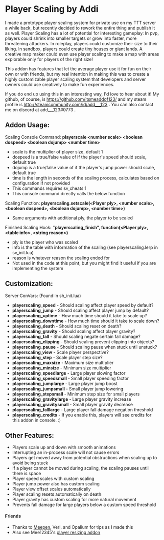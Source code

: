 # **Player Scaling by Addi**

I made a prototype player scaling system for private use on my TTT server a while back, but recently decided to rework the entire thing and publish it as well. Player Scaling has a lot of potential for interesting gameplay: In pvp, players could shrink into smaller targets or grow into faster, more threatening attackers. In roleplay, players could customize their size to their liking. In sandbox, players could create tiny houses or giant lands. A creative map maker could even use player scaling to make a map with areas explorable only for players of the right size!

This addon has features that let the average player use it for fun on their own or with friends, but my real intention in making this was to create a highly customizable player scaling system that developers and server owners could use creatively to make fun experiences.

If you do end up using this in an interesting way, I'd love to hear about it! My github, of course, is https://github.com/itsmeaddof123/ and my steam profile is http://steamcommunity.com/id/add___123 . You can also contact me on discord at add___123#0773 .

## **Addon Usage:**
Scaling Console Command: **playerscale \<number scale\> \<boolean dospeed\> \<boolean dojump\> \<number time\>**
 - scale is the multiplier of player size, default 1
 - dospeed is a true/false value of if the player's speed should scale, default true
 - dojump is a true/false value of if the player's jump power should scale, default true
 - time is the length in seconds of the scaling process, calculates based on configuration if not provided
 - This commands requires sv_cheats 1
 - This console command directly calls the below function

Scaling Function: **playerscaling.setscale(\<Player ply\>, \<number scale\>, \<boolean dospeed\>, \<boolean dojump\>, \<number time\>)**
 - Same arguments with additional ply, the player to be scaled

Finished Scaling Hook: **"playerscaling_finish", function(\<Player ply\>, \<table info\>, \<string reason\>)**
 - ply is the player who was scaled
 - info is the table with information of the scaling (see playerscaling.lerp in sv_init.lua)
 - reason is whatever reason the scaling ended for
 - Not used in the code at this point, but you might find it useful if you are implementing the system

## **Customization:**
Server ConVars: (Found in sh_init.lua)
 - **playerscaling_speed** - Should scaling affect player speed by default?
 - **playerscaling_jump** - Should scaling affect player jump by default?
 - **playerscaling_uptime** - How much time should it take to scale up?
 - **playerscaling_downtime** - How much time should it take to scale down?
 - **playerscaling_death** - Should scaling reset on death?
 - **playerscaling_gravity** - Should scaling affect player gravity?
 - **playerscaling_fall** - Should scaling negate certain fall damage?
 - **playerscaling_clipping** - Should scaling prevent clipping into objects?
 - **playerscaling_pause** - Should scaling pause when stuck until unstuck?
 - **playerscaling_view** - Scale player perspective?
 - **playerscaling_step** - Scale player step size?
 - **playerscaling_maxsize** - Maximum size multiplier
 - **playerscaling_minsize** - Minimum size multiplier
 - **playerscaling_speedlarge** - Large player slowing factor
 - **playerscaling_speedsmall** - Small player speeding factor
 - **playerscaling_jumplarge** - Large player jump boost
 - **playerscaling_jumpsmall** - Small player jump lowering
 - **playerscaling_stepsmall** - Minimum step size for small players
 - **playerscaling_gravitylarge** - Large player gravity increase
 - **playerscaling_gravitysmall** - Small player gravity decrease
 - **playerscaling_falllarge** - Large player fall damage negation threshold
 - **playerscaling_credits** - If you enable this, players will see credits for this addon in console. :)

## **Other Features:**
- Players scale up and down with smooth animations
- Interrupting an in-process scale will not cause errors
- Players get moved away from potential obstructions when scaling up to avoid being stuck
- If a player cannot be moved during scaling, the scaling pauses until there is space
- Player speed scales with custom scaling
- Player jump power also has custom scaling
- Player view offset scales automatically
- Player scaling resets automatically on death
- Player gravity has custom scaling for more natural movement
- Prevents fall damage for large players below a custom speed threshold

#### Friends
 - Thanks to [Meepen](https://github.com/meepen/), Veri, and Opalium for tips as I made this
 - Also see Mee12345's [player resizing addon](https://steamcommunity.com/sharedfiles/filedetails/?id=2728389308)